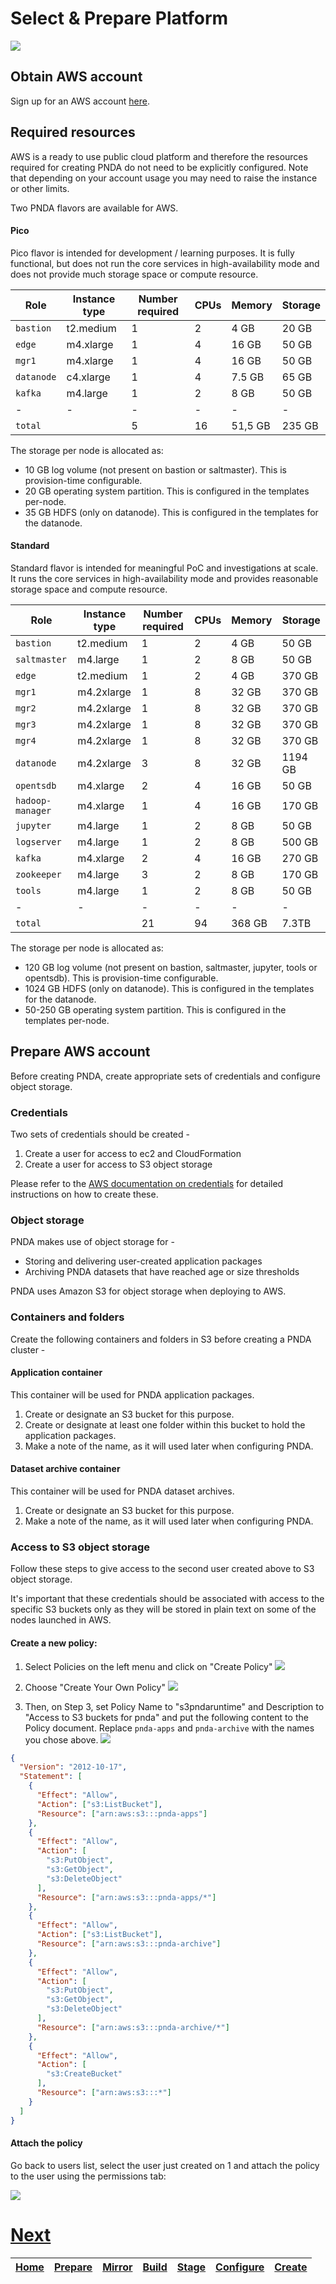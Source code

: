 # Select & Prepare Platform

![](../images/breadcrumbs.jpg)

## Obtain AWS account

Sign up for an AWS account [here](https://aws.amazon.com/).

## Required resources

AWS is a ready to use public cloud platform and therefore the resources required for creating PNDA do not need to be explicitly configured. Note that depending on your account usage you may need to raise the instance or other limits.

Two PNDA flavors are available for AWS. 

#### Pico

Pico flavor is intended for development / learning purposes. It is fully functional, but does not run the core services in high-availability mode and does not provide much storage space or compute resource.

| Role | Instance type | Number required | CPUs | Memory | Storage
| --- | --- | --- | --- | --- | --- |
|  `bastion`   |  t2.medium  | 1 | 2 |  4 GB   | 20 GB
|  `edge`      |  m4.xlarge  | 1 | 4 | 16 GB   | 50 GB
|  `mgr1`      |  m4.xlarge  | 1 | 4 | 16 GB   | 50 GB
|  `datanode`  |  c4.xlarge  | 1 | 4 |  7.5 GB | 65 GB
|  `kafka`     |  m4.large   | 1 | 2 |  8 GB | 50 GB
| -  |  - | -  | -  | -  | -  |
|  `total`     |  | 5 | 16 | 51,5 GB | 235 GB

The storage per node is allocated as:
 - 10 GB log volume (not present on bastion or saltmaster). This is provision-time configurable.
 - 20 GB operating system partition. This is configured in the templates per-node.
 - 35 GB HDFS (only on datanode). This is configured in the templates for the datanode.

#### Standard

Standard flavor is intended for meaningful PoC and investigations at scale. It runs the core services in high-availability mode and provides reasonable storage space and compute resource.

| Role | Instance type | Number required | CPUs | Memory | Storage
| --- | --- | --- | --- | --- | --- |
|  `bastion`         |  t2.medium  | 1 | 2 |  4 GB   | 50 GB
|  `saltmaster`      |  m4.large   | 1 | 2 |  8 GB | 50 GB
|  `edge`            |  t2.medium  | 1 | 2 |  4 GB   | 370 GB
|  `mgr1`            |  m4.2xlarge | 1 | 8 |  32 GB  | 370 GB
|  `mgr2`            |  m4.2xlarge | 1 | 8 |  32 GB  | 370 GB
|  `mgr3`            |  m4.2xlarge | 1 | 8 |  32 GB  | 370 GB
|  `mgr4`            |  m4.2xlarge | 1 | 8 |  32 GB  | 370 GB
|  `datanode`        |  m4.2xlarge | 3 | 8 |  32 GB  | 1194 GB
|  `opentsdb`        |  m4.xlarge  | 2 | 4 | 16 GB   | 50 GB
|  `hadoop-manager`  |  m4.xlarge  | 1 | 4 | 16 GB   | 170 GB
|  `jupyter`         |  m4.large   | 1 | 2 |  8 GB | 50 GB
|  `logserver`       |  m4.large   | 1 | 2 |  8 GB | 500 GB
|  `kafka`           |  m4.xlarge  | 2 | 4 | 16 GB   | 270 GB
|  `zookeeper`       |  m4.large   | 3 | 2 |  8 GB | 170 GB
|  `tools`           |  m4.large   | 1 | 2 |  8 GB | 50 GB
| -  |  - | -  |  - | -  | -  |
|  `total`           |   | 21 | 94 |  368 GB | 7.3TB

The storage per node is allocated as:
 - 120 GB log volume (not present on bastion, saltmaster, jupyter, tools or opentsdb). This is provision-time configurable.
 - 1024 GB HDFS (only on datanode). This is configured in the templates for the datanode.
 - 50-250 GB operating system partition. This is configured in the templates per-node.

## Prepare AWS account

Before creating PNDA, create appropriate sets of credentials and configure object storage.

### Credentials

Two sets of credentials should be created -

1. Create a user for access to ec2 and CloudFormation
2. Create a user for access to S3 object storage

Please refer to the [AWS documentation on credentials](http://docs.aws.amazon.com/general/latest/gr/aws-security-credentials.html) for detailed instructions on how to create these.

### Object storage

PNDA makes use of object storage for -

- Storing and delivering user-created application packages
- Archiving PNDA datasets that have reached age or size thresholds

PNDA uses Amazon S3 for object storage when deploying to AWS.

### Containers and folders

Create the following containers and folders in S3 before creating a PNDA cluster -

#### Application container

This container will be used for PNDA application packages. 

1. Create or designate an S3 bucket for this purpose.
2. Create or designate at least one folder within this bucket to hold the application packages.
3. Make a note of the name, as it will used later when configuring PNDA.

#### Dataset archive container

This container will be used for PNDA dataset archives.
 
1. Create or designate an S3 bucket for this purpose.
2. Make a note of the name, as it will used later when configuring PNDA.

### Access to S3 object storage

Follow these steps to give access to the second user created above to S3 object storage.  

It's important that these credentials should be associated with access to the specific S3 buckets only as they will be stored in plain text on some of the nodes launched in AWS.

#### Create a new policy:

  1. Select Policies on the left menu and click on "Create Policy"
![](images/create-policy1.png)

  2. Choose "Create Your Own Policy"
![](images/create-policy2.png)

  3. Then, on Step 3, set Policy Name to "s3pndaruntime" and Description to "Access to S3 buckets for pnda" and put the following content to the Policy document. Replace ```pnda-apps``` and ```pnda-archive``` with the names you chose above.
![](images/create-policy3.png)


```json
{
  "Version": "2012-10-17",
  "Statement": [
    {
      "Effect": "Allow",
      "Action": ["s3:ListBucket"],
      "Resource": ["arn:aws:s3:::pnda-apps"]
    },
    {
      "Effect": "Allow",
      "Action": [
        "s3:PutObject",
        "s3:GetObject",
        "s3:DeleteObject"
      ],
      "Resource": ["arn:aws:s3:::pnda-apps/*"]
    },
    {
      "Effect": "Allow",
      "Action": ["s3:ListBucket"],
      "Resource": ["arn:aws:s3:::pnda-archive"]
    },
    {
      "Effect": "Allow",
      "Action": [
        "s3:PutObject",
        "s3:GetObject",
        "s3:DeleteObject"
      ],
      "Resource": ["arn:aws:s3:::pnda-archive/*"]
    },
    {
      "Effect": "Allow",
      "Action": [
        "s3:CreateBucket"
      ],
      "Resource": ["arn:aws:s3:::*"]
    }    
  ]
}
```

#### Attach the policy
Go back to users list, select the user just created on 1 and attach the policy to the user using the permissions tab:

![](images/attach-policy.png)


# [Next](MIRROR.md)

| [Home](../OVERVIEW.md) | [Prepare](PREPARE.md) | [Mirror](MIRROR.md) | [Build](BUILD.md) | [Stage](STAGE.md) | [Configure](CONFIGURE.md) | [Create](CREATE.md) | 
| --- | --- | --- | --- | --- | --- | --- |
